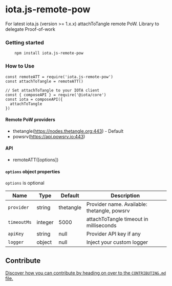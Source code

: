 # iota.js-remote-pow
For latest iota.js (version >= 1.x.x) attachToTangle remote PoW. Library to delegate Proof-of-work 


### Getting started
```
    npm install iota.js-remote-pow
```

### How to Use

```
const remoteATT = require('iota.js-remote-pow')
const attachToTangle = remoteATT()

// Set attachToTangle to your IOTA client
const { composeAPI } = require('@iota/core')
const iota = composeAPI({
  attachToTangle
})
```

#### Remote PoW providers
- thetangle(https://nodes.thetangle.org:443) - Default
- powsrv(https://api.powsrv.io:443)

#### API

- remoteATT([options])

#### `options` object properties

`options` is optional

<table class="params">
  <thead>
    <tr>
      <th>Name</th>
      <th>Type</th>
      <th>Default</th>
      <th class="last">Description</th>
    </tr>
  </thead>
  <tbody>
    <tr>
      <td class="name"><code>provider</code></td>
      <td class="type">
        <span class="param-type">string</span>
      </td>
      <td>
        <span>thetangle</span>
      </td>
      <td class="description last">
        <span>Provider name. Available: thetangle, powsrv</span>
      </td>
    </tr>
    <tr>
      <td class="name"><code>timeoutMs</code></td>
      <td class="type">
        <span class="param-type">integer</span>
      </td>
      <td>
        <span>5000</span>
      </td>
      <td class="description last">
        <span>attachToTangle timeout in milliseconds</span>
      </td>
    </tr>
    <tr>
      <td class="name"><code>apiKey</code></td>
      <td class="type">
        <span class="param-type">string</span>
      </td>
      <td>
        <span>null</span>
      </td>
      <td class="description last">
        <span>Provider API key if any</span>
      </td>
    </tr>
    <tr>
      <td class="name"><code>logger</code></td>
      <td class="type">
        <span class="param-type">object</span>
      </td>
      <td>
        <span>null</span>
      </td>
      <td class="description last">
        <span>Inject your custom logger</span>
      </td>
    </tr>
  </tbody>
</table>

## Contribute

[Discover how you can contribute by heading on over to the `CONTRIBUTING.md` file.](https://github.com/pasupulaphani/iota.js-remote-pow/blob/master/CONTRIBUTING.md)
